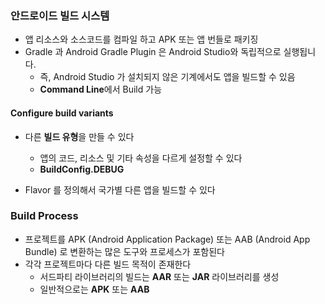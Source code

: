 ### 안드로이드 빌드 시스템

- 앱 리소스와 소스코드를 컴파일 하고 APK 또는 앱 번들로 패키징
- Gradle 과 Android Gradle Plugin 은 Android Studio와 독립적으로 실행됩니다.
	- 즉, Android Studio 가 설치되지 않은 기계에서도 앱을 빌드할 수 있음
	- **Command Line**에서 Build 가능

#### Configure build variants

- 다른 **빌드 유형**을 만들 수 있다
	- 앱의 코드, 리소스 및 기타 속성을 다르게 설정할 수 있다
	- **BuildConfig.DEBUG**

- Flavor 를 정의해서 국가별 다른 앱을 빌드할 수 있다

### Build Process

- 프로젝트를 APK (Android Application Package) 또는 AAB (Android App Bundle) 로 변환하는 많은 도구와 프로세스가 포함된다
- 각각 프로젝트마다 다른 빌드 목적이 존재한다
	- 서드파티 라이브러리의 빌드는 **AAR** 또는 **JAR** 라이브러리를 생성
	- 일반적으로는 **APK** 또는 **AAB**